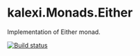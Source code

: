 # kalexi.Monads.Either
Implementation of Either monad.

[![Build status](https://ci.appveyor.com/api/projects/status/26rx8d8bu7bgcu06?svg=true)](https://ci.appveyor.com/project/kalexii/kalexi-monads-either)

